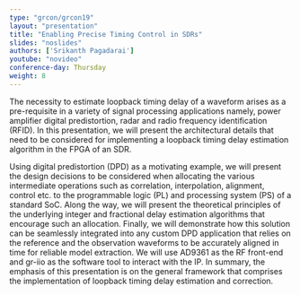 ```yaml
---
type: "grcon/grcon19"
layout: "presentation"
title: "Enabling Precise Timing Control in SDRs"
slides: "noslides"
authors: ['Srikanth Pagadarai']
youtube: "novideo"
conference-day: Thursday
weight: 8
---
```

The necessity to estimate loopback timing delay of a waveform arises as a pre-requisite in a variety of signal processing applications namely, power amplifier digital predistortion, radar and radio frequency identification (RFID). In this presentation, we will present the architectural details that need to be considered for implementing a loopback timing delay estimation algorithm in the FPGA of an SDR. 

Using digital predistortion (DPD) as a motivating example, we will present the design decisions to be considered when allocating the various intermediate operations such as correlation, interpolation, alignment, control etc. to the programmable logic (PL) and processing system (PS) of a standard SoC. Along the way, we will present the theoretical principles of the underlying integer and fractional delay estimation algorithms that encourage such an allocation. Finally, we will demonstrate how this solution can be seamlessly integrated into any custom DPD application that relies on the reference and the observation waveforms to be accurately aligned in time for reliable model extraction. We will use AD9361 as the RF front-end and gr-iio as the software tool to interact with the IP. In summary, the emphasis of this presentation is on the general framework that comprises the implementation of loopback timing delay estimation and correction.